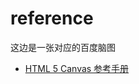 # reference
这边是一张对应的百度脑图
- [HTML 5 Canvas 参考手册](http://www.w3school.com.cn/tags/html_ref_canvas.asp)

